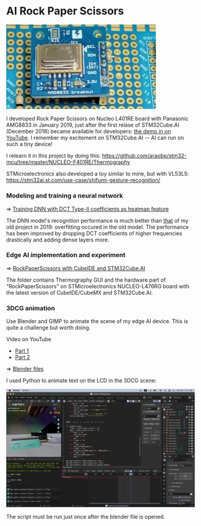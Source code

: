 # AI Rock Paper Scissors

<img src="STM32/doc/AMG8833_breakout.jpg" width=400>

I developed Rock Paper Scissors on Nucleo L401RE board with Panasonic AMG8833 in January 2019, just after the first relase of STM32Cube.AI (December 2018) became available for developers: [the demo in on YouTube](https://www.youtube.com/shorts/d6OYSllaVEs). I remember my excitement on STM32Cube.AI -- AI can run on such a tiny device!

I relearn it in this project by doing this: https://github.com/araobp/stm32-mcu/tree/master/NUCLEO-F401RE/Thermography

STMicroelectronics also developed a toy similar to mine, but with VL53L5: https://stm32ai.st.com/use-case/shifumi-gesture-recognition/

### Modeling and training a neural network 

=> [Training DNN with DCT Type-II coefficients as heatmap feature](RockPaperScissors)

The DNN model's recognition performance is much better than [that](https://github.com/araobp/stm32-mcu/blob/master/NUCLEO-F401RE/Thermography/tensorflow/rock_paper_scissors_dct.ipynb) of my old project in 2019: overfitting occured in the old model. The performance has been improved by dropping DCT coefficients of higher frequencies drastically and adding dense layers more.

### Edge AI implementation and experiment 

=> [RockPaperScissors with CubeIDE and STM32Cube.AI](STM32/RockPaperScissors.md)

The folder contains Thermography GUI and the hardware part of "RockPaperScissors" on STMicroelectronics NUCLEO-L476RG board with the latest version of CubeIDE/CubeMX and STM32Cube.AI.

### 3DCG animation

Use Blender and GIMP to animate the scene of my edge AI device. This is quite a challenge but worth doing.

Video on YouTube
- [Part 1](https://youtu.be/e6F0C5PsM-8)
- [Part 2](https://youtu.be/bS-bzMsygZQ)

=> [Blender files](blender)

I used Python to animate text on the LCD in the 3DCG scene:

<img src="doc/blender_script.jpg" width=700>

The script must be run just once after the blender file is opened.



